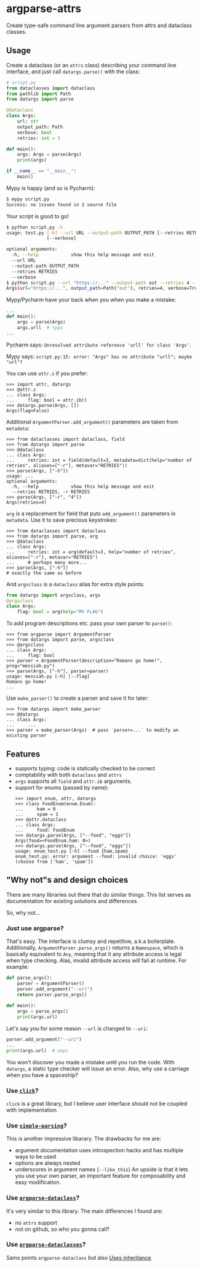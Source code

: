 # argparse-attrs
Create type-safe command line argument parsers from attrs and dataclass classes.

## Usage
Create a dataclass (or an `attrs` class) describing your command line interface, and just call
`datargs.parse()` with the class:

```python
# script.py
from dataclasses import dataclass
from pathlib import Path
from datargs import parse

@dataclass
class Args:
    url: str
    output_path: Path
    verbose: bool
    retries: int = 3

def main():
    args: Args = parse(Args)
    print(args)

if __name__ == "__main__":
    main()
```

Mypy is happy (and so is Pycharm):
```bash
$ mypy script.py
Success: no issues found in 1 source file
```

Your script is good to go!
```bash
$ python script.py -h
usage: test.py [-h] --url URL --output-path OUTPUT_PATH [--retries RETRIES]
               [--verbose]

optional arguments:
  -h, --help            show this help message and exit
  --url URL
  --output-path OUTPUT_PATH
  --retries RETRIES
  --verbose
$ python script.py --url "https://..." --output-path out --retries 4 --verbose
Args(url="https://...", output_path=Path("out"), retries=4, verbose=True)
```

Mypy/Pycharm have your back when you when you make a mistake:
```python
...
def main():
    args = parse(Args)
    args.urll  # typo
...
```
Pycharm says: `Unresolved attribute reference 'urll' for class 'Args'`.

Mypy says: `script.py:15: error: "Args" has no attribute "urll"; maybe "url"?`

You can use `attr.s` if you prefer:
```pycon
>>> import attr, datargs
>>> @attr.s
... class Args:
...     flag: bool = attr.ib()
>>> datargs.parse(Args, [])
Args(flag=False)
```

Additional `ArgumentParser.add_argument()` parameters are taken from `metadata`:

```pycon
>>> from dataclasses import dataclass, field
>>> from datargs import parse
>>> @dataclass
... class Args:
...     retries: int = field(default=3, metadata=dict(help="number of retries", aliases=["-r"], metavar="RETRIES"))
>>> parse(Args, ["-h"])
usage: ...
optional arguments:
  -h, --help            show this help message and exit
  --retries RETRIES, -r RETRIES
>>> parse(Args, ["-r", "4"])
Args(retries=4)
```

`arg` is a replacement for field that puts `add_argument()` parameters in `metadata`. Use it to save precious keystrokes:
```pycon
>>> from dataclasses import dataclass
>>> from datargs import parse, arg
>>> @dataclass
... class Args:
...     retries: int = arg(default=3, help="number of retries", aliases=["-r"], metavar="RETRIES")
...     # perhaps many more...
>>> parse(Args, ["-h"])
# exactly the same as before
```

And `argsclass` is a `dataclass` alias for extra style points:
```python
from datargs import argsclass, args
@argsclass
class Args:
    flag: bool = arg(help="MY FLAG")
```

To add program descriptions etc. pass your own parser to `parse()`:
```pycon
>>> from argparse import ArgumentParser
>>> from datargs import parse, argsclass
>>> @argsclass
... class Args:
...     flag: bool
>>> parser = ArgumentParser(description="Romans go home!", prog="messiah.py")
>>> parse(Args, ["-h"], parser=parser)
usage: messiah.py [-h] [--flag]
Romans go home!
...
```

Use `make_parser()` to create a parser and save it for later:
```pycon
>>> from datargs import make_parser
>>> @datargs
... class Args:
...     ...
>>> parser = make_parser(Args)  # pass `parser=...` to modify an existing parser
```

## Features
- supports typing: code is statically checked to be correct
- comptability with both `dataclass` and `attrs`
- `args` supports all `field` and `attr.ib` arguments.
- support for enums (passed by name):
    ```pycon
    >>> import enum, attr, datargs
    >>> class FoodEnum(enum.Enum):
    ...     ham = 0
    ...     spam = 1
    >>> @attr.dataclass
    ... class Args:
    ...     food: FoodEnum
    >>> datargs.parse(Args, ["--food", "eggs"])
    Args(food=<FoodEnum.ham: 0>)
    >>> datargs.parse(Args, ["--food", "eggs"])
    usage: enum_test.py [-h] --food {ham,spam}
    enum_test.py: error: argument --food: invalid choice: 'eggs' (choose from ['ham', 'spam'])
    ```

## "Why not"s and design choices
There are many libraries out there that do similar things. This list serves as documentation for existing solutions and differences.

So, why not...

### Just use argparse?
That's easy. The interface is clumsy and repetitive, a.k.a boilerplate. Additionally, `ArgumentParser.parse_args()` returns a `Namespace`, which is basically 
equivalent to `Any`, meaning that it any attribute access is legal when type checking. Alas, invalid attribute access will fail at runtime. For example:
```python
def parse_args():
    parser = ArgumentParser()
    parser.add_argument("--url")
    return parser.parse_args()
 
def main():
    args = parse_args()
    print(args.url)
```
Let's say you for some reason `--url` is changed to `--uri`:
```python
parser.add_argument("--uri")
...
print(args.url)  # oops
```
You won't discover you made a mistake until you run the code. With `datargs`, a static type checker will issue an error.
Also, why use a carriage when you have a spaceship?

### Use [`click`](https://click.palletsprojects.com/en/7.x/)?
`click` is a great library, but I believe user interface should not be coupled with implementation.

### Use [`simple-parsing`](https://pypi.org/project/simple-parsing/)?
This is another impressive libarary. The drawbacks for me are:
* argument documentation uses introspection hacks and has multiple ways to be used
* options are always nested
* underscores in argument names (`--like_this`)
An upside is that it lets you use your own parser, an important feature for composability and easy modification.

### Use [`argparse-dataclass`](https://pypi.org/project/argparse-dataclass/)?
It's very similar to this library. The main differences I found are:
* no `attrs` support
* not on github, so who you gonna call?

### Use [`argparse-dataclasses`](https://pypi.org/project/argparse-dataclasses/)?
Sams points `argparse-dataclass` but also [Uses inheritance](https://refactoring.guru/replace-inheritance-with-delegation).

